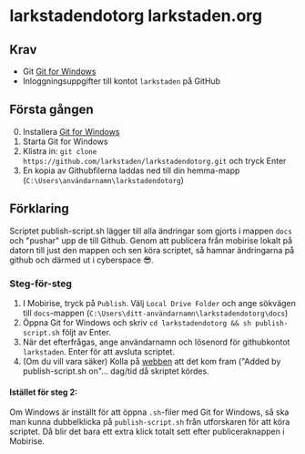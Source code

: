 # larkstadendotorg larkstaden.org

## Krav
- Git [Git for Windows](https://gitforwindows.org)
- Inloggningsuppgifter till kontot `larkstaden` på GitHub

## Första gången

0. Installera [Git for Windows](https://gitforwindows.org)
1. Starta Git for Windows
2. Klistra in: `git clone https://github.com/larkstaden/larkstadendotorg.git` och tryck Enter
3. En kopia av Githubfilerna laddas ned till din hemma-mapp (`C:\Users\användarnamn\larkstadendotorg`)

## Förklaring

Scriptet publish-script.sh lägger till alla ändringar som gjorts i mappen `docs` och "pushar" upp de till Github. Genom att publicera från mobirise lokalt på datorn till just den mappen och sen köra scriptet, så hamnar ändringarna på github och därmed ut i cyberspace 😎.

### Steg-för-steg

1. I Mobirise, tryck på `Publish`. Välj `Local Drive Folder` och ange sökvägen till `docs`-mappen (`C:\Users\ditt-användarnamn\larkstadendotorg\docs`) 
2. Öppna Git for Windows och skriv `cd larkstadendotorg && sh publish-script.sh` följt av Enter.
3. När det efterfrågas, ange användarnamn och lösenord för githubkontot `larkstaden`. Enter för att avsluta scriptet.
4. (Om du vill vara säker) Kolla på [webben](`https://github.com/larkstaden/larkstaden.github.io`) att det kom fram ("Added by publish-script.sh on"... dag/tid då skriptet kördes.

#### Istället för steg 2:
Om Windows är inställt för att öppna `.sh`-filer med Git for Windows, så ska man kunna dubbelklicka på `publish-script.sh` från utforskaren för att köra scriptet. Då blir det bara ett extra klick totalt sett efter publiceraknappen i Mobirise.
